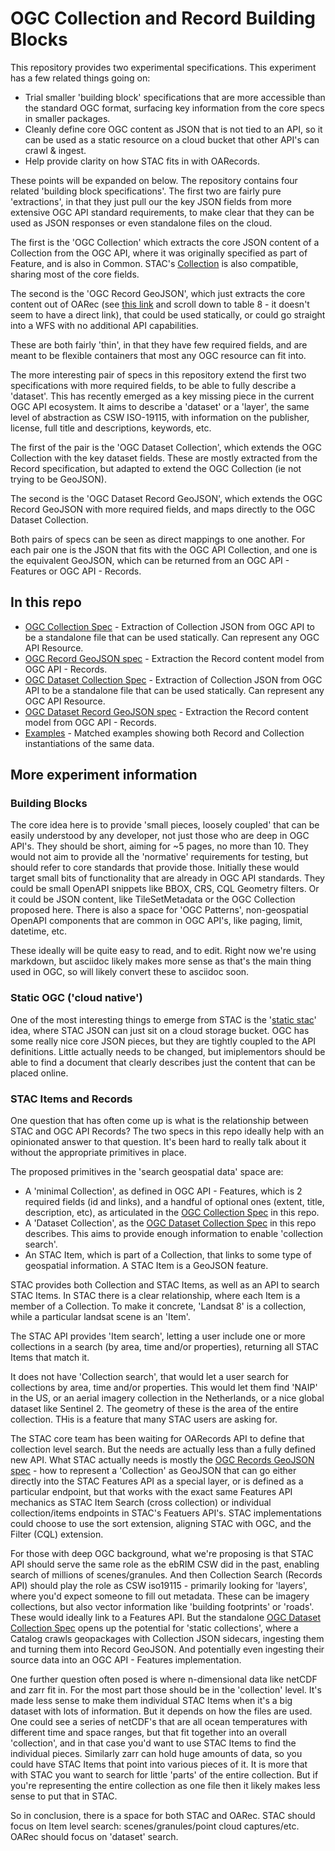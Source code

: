 # OGC Collection and Record Building Blocks

This repository provides two experimental specifications. This experiment has a few related things going on:

* Trial smaller 'building block' specifications that are more accessible than the standard OGC format, surfacing key information from the core specs in smaller packages.
* Cleanly define core OGC content as JSON that is not tied to an API, so it can be used as a static resource on a cloud bucket that other API's can crawl & ingest.
* Help provide clarity on how STAC fits in with OARecords.

These points will be expanded on below. The repository contains four related 'building block specifications'. The first two are
fairly pure 'extractions', in that they just pull our the key JSON fields from more extensive OGC API standard requirements, to make
clear that they can be used as JSON responses or even standalone files on the cloud.

The first is the 'OGC Collection' which extracts the core JSON
content of a Collection from the OGC API, where it was originally specified as part of Feature, and is also in Common. STAC's 
[Collection](https://github.com/radiantearth/stac-spec/blob/master/collection-spec/collection-spec.md) is also compatible, sharing most of the core fields.

The second is the 'OGC Record GeoJSON', which just extracts the core content out of OARec (see [this link](https://github.com/opengeospatial/ogcapi-records/blob/master/core/standard/clause_7_core.adoc#response-5) and scroll down to table 8 - it doesn't seem to have a direct link), 
that could be used statically, or could go straight into a WFS with no additional API capabilities.

These are both fairly 'thin', in that they have few required fields, and are meant to be flexible containers that most any OGC resource can
fit into. 

The more interesting pair of specs in this repository extend the first two specifications with more required fields, to be able to fully
describe a 'dataset'. This has recently emerged as a key missing piece in the current OGC API ecosystem. It aims to describe a 'dataset'
or a 'layer', the same level of abstraction as CSW ISO-19115, with information on the publisher, license, full title and descriptions, 
keywords, etc.

The first of the pair is the 'OGC Dataset Collection', which extends the OGC Collection with the key dataset fields. These are mostly
extracted from the Record specification, but adapted to extend the OGC Collection (ie not trying to be GeoJSON).

The second is the 'OGC Dataset Record GeoJSON', which extends the OGC Record GeoJSON with more required fields, and maps directly to the
OGC Dataset Collection. 

Both pairs of specs can be seen as direct mappings to one another. For each pair one is the JSON that fits with the OGC API Collection, 
and one is the equivalent GeoJSON, which can be returned from an OGC API - Features or OGC API - Records.

## In this repo

 * [OGC Collection Spec](ogc-collection-spec.md) - Extraction of Collection JSON from OGC API to be a standalone file that 
 can be used statically. Can represent any OGC API Resource.
 * [OGC Record GeoJSON spec](ogc-record-geojson-spec.md) - Extraction the Record content model from OGC API - Records.
 * [OGC Dataset Collection Spec](ogc-dataset-collection-spec.md) - Extraction of Collection JSON from OGC API to be a standalone file that 
 can be used statically. Can represent any OGC API Resource.
 * [OGC Dataset Record GeoJSON spec](ogc-dataset-record-spec.md) - Extraction the Record content model from OGC API - Records.
 * [Examples](examples/) - Matched examples showing both Record and Collection instantiations of the same data.

## More experiment information

### Building Blocks

The core idea here is to provide 'small pieces, loosely coupled' that can be easily understood by any developer, not just those who are deep in OGC API's. They 
should be short, aiming for ~5 pages, no more than 10. They would not aim to provide all the 'normative' requirements for testing, but should refer to core 
standards that provide those. Initially these would target small bits of functionality that are already in OGC API standards. They could be small OpenAPI snippets
like BBOX, CRS, CQL Geometry filters. Or it could be JSON content, like TileSetMetadata or the OGC Collection proposed here. There is also a space for 'OGC 
Patterns', non-geospatial OpenAPI components that are common in OGC API's, like paging, limit, datetime, etc.

These ideally will be quite easy to read, and to edit. Right now we're using markdown, but asciidoc likely makes more sense as that's the main thing used in OGC, so 
will likely convert these to asciidoc soon.

### Static OGC ('cloud native')

One of the most interesting things to emerge from STAC is the '[static 
stac](https://medium.com/radiant-earth-insights/static-spatiotemporal-asset-catalogs-in-depth-710530934a84#2481)' idea, where STAC JSON can just sit on a cloud 
storage bucket. OGC has some really nice core JSON pieces, but they are tightly coupled to the API definitions. Little actually needs to be changed, but
imiplementors should be able to find a document that clearly describes just the content that can be placed online.

### STAC Items and Records

One question that has often come up is what is the relationship between STAC and OGC API Records? The two specs in this repo ideally help with an opinionated 
answer to that question. It's been hard to really talk about it without the appropriate primitives in place. 

The proposed primitives in the 'search geospatial data' space are:

* A 'minimal Collection', as defined in OGC API - Features, which is 2 required fields (id and links), and a handful of optional ones (extent, title, description, etc), as articulated in the [OGC Collection Spec](ogc-collection-spec.md) in this repo.
* A 'Dataset Collection', as the [OGC Dataset Collection Spec](ogc-dataset-collection-spec.md) in this repo describes. This aims to provide enough information to enable
 'collection search'. 
* An STAC Item, which is part of a Collection, that links to some type of geospatial information. A STAC Item is a GeoJSON feature.


STAC provides both Collection and STAC Items, as well as an API to search STAC Items. In STAC there is a clear relationship, where each Item is a member of 
a Collection. To make it concrete, 'Landsat 8' is a collection, while a particular landsat scene is an 'Item'. 

The STAC API provides 'Item search', letting a user include one or more collections in a search (by area, time and/or properties), returning all STAC Items that match it.

It does not have 'Collection search', that would let a user search for collections by area, time and/or properties. This would let them find 'NAIP' in the US, or
an aerial imagery collection in the Netherlands, or a nice global dataset like Sentinel 2. The geometry of these is the area of the entire collection. THis is a 
feature that many STAC users are asking for. 

The STAC core team has been waiting for OARecords API to define that collection level search. But the needs are actually less than a fully defined new API. What
STAC actually needs is mostly the [OGC Records GeoJSON spec](ogc-dataset-record-spec.md) - how to represent a 'Collection' as GeoJSON that can go either directly
into the STAC Features API as a special layer, or is defined as a particular endpoint, but that works with the exact same Features API mechanics as STAC Item
Search (cross collection) or individual collection/items endpoints in STAC's Featuers API's. STAC implementations could choose to use the sort extension, aligning
STAC with OGC, and the Filter (CQL) extension.

For those with deep OGC background, what we're proposing is that STAC API should serve the same role as the ebRIM CSW did in the past, enabling search of millions 
of scenes/granules. And then Collection Search (Records API) should play the role as CSW iso19115 - primarily looking for 'layers', where you'd expect someone
to fill out metadata. These can be imagery collections, but also vector information like 'building footprints' or 'roads'. These would ideally link to a Features 
API. But the standalone [OGC Dataset Collection Spec](ogc-dataset-collection-spec.md) opens up the potential for 'static collections', where a Catalog crawls geopackages with
Collection JSON sidecars, ingesting them and turning them into Record GeoJSON. And potentially even ingesting their source data into an OGC API - Features 
implementation.

One further question often posed is where n-dimensional data like netCDF and zarr fit in. For the most part those should be in the 'collection' level. It's made
less sense to make them individual STAC Items when it's a big dataset with lots of information. But it depends on how the files are used. One could see a series
of netCDF's that are all ocean temperatures with different time and space ranges, but that fit together into an overall 'collection', and in that case you'd want
to use STAC Items to find the individual pieces. Similarly zarr can hold huge amounts of data, so you could have STAC Items that point into various pieces of it.
It is more that with STAC you want to search for little 'parts' of the entire collection. But if you're representing the entire collection as one file then it
likely makes less sense to put that in STAC.

So in conclusion, there is a space for both STAC and OARec. STAC should focus on Item level search: scenes/granules/point cloud captures/etc. OARec should focus
on 'dataset' search. 

